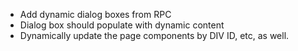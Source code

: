- Add dynamic dialog boxes from RPC
- Dialog box should populate with dynamic content
- Dynamically update the page components by DIV ID, etc, as well.

